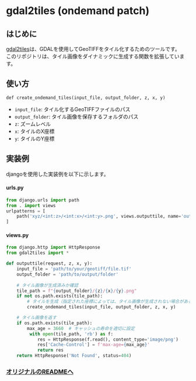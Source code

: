 # gdal2tiles (ondemand patch)
## はじめに
[gdal2tiles](https://github.com/tehamalab/gdal2tiles)は、GDALを使用してGeoTIFFをタイル化するためのツールです。  
このリポジトリは、タイル画像をダイナミックに生成する関数を拡張しています。

## 使い方
```
def create_ondemand_tiles(input_file, output_folder, z, x, y)
```
- `input_file`: タイル化するGeoTIFFファイルのパス
- `output_folder`: タイル画像を保存するフォルダのパス
- `z`: ズームレベル
- `x`: タイルのX座標
- `y`: タイルのY座標

## 実装例
djangoを使用した実装例を以下に示します。

#### urls.py
```python
from django.urls import path
from . import views
urlpatterns = [
    path('xyz/<int:z>/<int:x>/<int:y>.png', views.outputtile, name='outputtile'),
]
```
#### views.py
```python 
from django.http import HttpResponse
from gdal2tiles import *

def outputtile(request, z, x, y):
    input_file = 'path/to/your/geotiff/file.tif'
    output_folder = 'path/to/output/folder'
    
    # タイル画像が生成済みか確認
    tile_path = f"{output_folder}/{z}/{x}/{y}.png"
    if not os.path.exists(tile_path):
        # タイルを生成（指定された座標によっては、タイル画像が生成されない場合がある)
        create_ondemand_tiles(input_file, output_folder, z, x, y)

    # タイル画像を返す
    if os.path.exists(tile_path):
        max_age = 3660  # キャッシュの寿命を適切に設定
         with open(tile_path, 'rb') as f:
            res = HttpResponse(f.read(), content_type='image/png')
            res['Cache-Control'] = f'max-age={max_age}'
            return res
    return HttpResponse('Not Found', status=404)
```


### [オリジナルのREADMEへ](README_ORG.rst)
